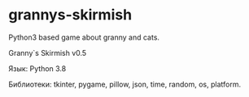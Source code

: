 # grannys-skirmish
Python3 based game about granny and cats.

Granny`s Skirmish v0.5

Язык: Python 3.8

Библиотеки: tkinter, pygame, pillow, json, time, random, os, platform.
